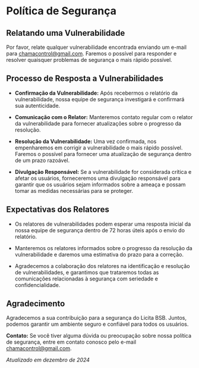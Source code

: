 # Política de Segurança

## Relatando uma Vulnerabilidade

Por favor, relate qualquer vulnerabilidade encontrada enviando um e-mail para [chamacontrol@gmail.com](mailto:chamacontrol@gmail.com). Faremos o possível para responder e resolver quaisquer problemas de segurança o mais rápido possível.

## Processo de Resposta a Vulnerabilidades

- **Confirmação da Vulnerabilidade:** Após recebermos o relatório da vulnerabilidade, nossa equipe de segurança investigará e confirmará sua autenticidade.

- **Comunicação com o Relator:** Manteremos contato regular com o relator da vulnerabilidade para fornecer atualizações sobre o progresso da resolução.

- **Resolução da Vulnerabilidade:** Uma vez confirmada, nos empenharemos em corrigir a vulnerabilidade o mais rápido possível. Faremos o possível para fornecer uma atualização de segurança dentro de um prazo razoável.

- **Divulgação Responsável:** Se a vulnerabilidade for considerada crítica e afetar os usuários, forneceremos uma divulgação responsável para garantir que os usuários sejam informados sobre a ameaça e possam tomar as medidas necessárias para se proteger.

## Expectativas dos Relatores

- Os relatores de vulnerabilidades podem esperar uma resposta inicial da nossa equipe de segurança dentro de 72 horas úteis após o envio do relatório.

- Manteremos os relatores informados sobre o progresso da resolução da vulnerabilidade e daremos uma estimativa do prazo para a correção.

- Agradecemos a colaboração dos relatores na identificação e resolução de vulnerabilidades, e garantimos que trataremos todas as comunicações relacionadas à segurança com seriedade e confidencialidade.

## Agradecimento

Agradecemos a sua contribuição para a segurança do Licita BSB. Juntos, podemos garantir um ambiente seguro e confiável para todos os usuários.

**Contato:** Se você tiver alguma dúvida ou preocupação sobre nossa política de segurança, entre em contato conosco pelo e-mail [chamacontrol@gmail.com](mailto:chamacontrol@gmail.com).

_Atualizado em dezembro de 2024_
